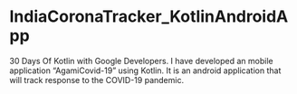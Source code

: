 # IndiaCoronaTracker_KotlinAndroidApp
30 Days Of Kotlin with Google Developers. I have developed an mobile application “AgamiCovid-19” using Kotlin. It is an android application that will track response to the COVID-19 pandemic.
